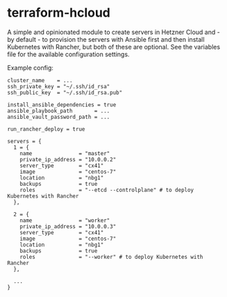# terraform-hcloud
A simple and opinionated module to create servers in Hetzner Cloud and - by default - to provision the servers with Ansible first and then install Kubernetes with Rancher, but both of these are optional. See the variables file for the available configuration settings.

Example config:

```
cluster_name    = ...
ssh_private_key = "~/.ssh/id_rsa"
ssh_public_key  = "~/.ssh/id_rsa.pub"

install_ansible_dependencies = true
ansible_playbook_path       = ...
ansible_vault_password_path = ...

run_rancher_deploy = true

servers = {
  1 = {
    name               = "master"
    private_ip_address = "10.0.0.2"
    server_type        = "cx41"
    image              = "centos-7"
    location           = "nbg1"
    backups            = true
    roles              = "--etcd --controlplane" # to deploy Kubernetes with Rancher
  },

  2 = {
    name               = "worker"
    private_ip_address = "10.0.0.3"
    server_type        = "cx41"
    image              = "centos-7"
    location           = "nbg1"
    backups            = true
    roles              = "--worker" # to deploy Kubernetes with Rancher
  },

  ...
}
```


